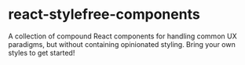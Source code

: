# react-stylefree-components
A collection of compound React components for handling common UX paradigms, but without containing opinionated styling. Bring your own styles to get started!
